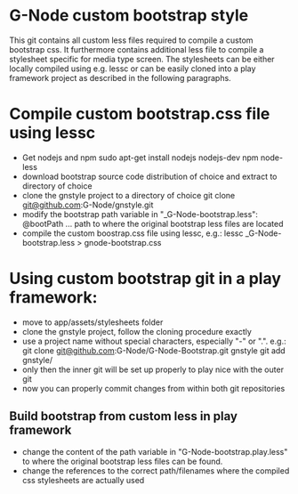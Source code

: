 G-Node custom bootstrap style
=============================

This git contains all custom less files required to compile a custom bootstrap css. It furthermore contains additional less file to compile a stylesheet specific for media type screen. The stylesheets can be either locally compiled using e.g. lessc or can be easily cloned into a play framework project as described in the following paragraphs.

# Compile custom bootstrap.css file using lessc
- Get nodejs and npm
	sudo apt-get install nodejs nodejs-dev npm node-less
- download bootstrap source code distribution of choice and extract to directory of choice
- clone the gnstyle project to a directory of choice
	git clone git@github.com:G-Node/gnstyle.git
- modify the bootstrap path variable in "_G-Node-bootstrap.less":
	@bootPath ... path to where the original bootstrap less files are located
- compile the custom boostrap.css file using lessc, e.g.:
	lessc _G-Node-bootstrap.less > gnode-bootstrap.css


# Using custom bootstrap git in a play framework:
- move to app/assets/stylesheets folder
- clone the gnstyle project, follow the cloning procedure exactly
- use a project name without special characters, especially "-" or ".". e.g.:
	git clone git@github.com:G-Node/G-Node-Bootstrap.git gnstyle
	git add gnstyle/
- only then the inner git will be set up properly to play nice with the outer git
- now you can properly commit changes from within both git repositories

## Build bootstrap from custom less in play framework
- change the content of the path variable in "G-Node-bootstrap.play.less" to where the original bootstrap less files can be found.
- change the references to the correct path/filenames where the compiled css stylesheets are actually used

